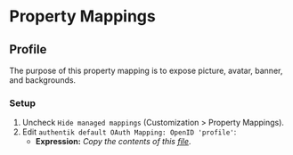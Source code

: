 # Property Mappings

## Profile

The purpose of this property mapping is to expose picture, avatar, banner, and
backgrounds.

### Setup

1. Uncheck `Hide managed mappings` (Customization > Property Mappings).
2. Edit `authentik default OAuth Mapping: OpenID 'profile'`:
    - **Expression:** _Copy the contents of this
      [file](https://raw.githubusercontent.com/Nexirift/authentik/main/property-mappings/authentik-default-oauth-mapping-openid-profile.py)_.
